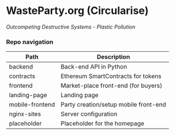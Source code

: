 # WasteParty.org (Circularise)
*Outcompeting Destructive Systems - Plastic Pollution*

### Repo navigation
Path  | Description
----------------| -------------
backend         | Back-end API in Python
contracts       | Ethereum SmartContracts for tokens
frontend        | Market-place front-end (for buyers)
landing-page    | Landing page
mobile-frontend | Party creation/setup mobile front-end
nginx-sites     | Server configuration
placeholder     | Placeholder for the homepage
